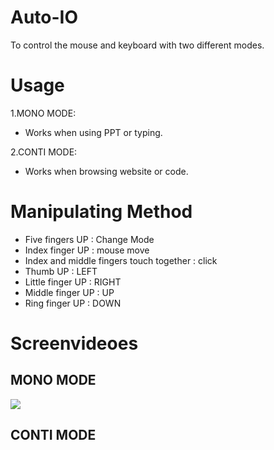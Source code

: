 # Auto-IO
To control the mouse and keyboard with two different modes.
# Usage
1.MONO MODE:
* Works when using PPT or typing.<br/>

2.CONTI MODE:
* Works when browsing website or code.
# Manipulating Method
* Five fingers UP : Change Mode
* Index finger UP : mouse move
* Index and middle fingers touch together : click
* Thumb UP : LEFT
* Little finger UP : RIGHT
* Middle finger UP : UP
* Ring finger UP : DOWN
# Screenvideoes
## MONO MODE
![](https://github.com/Appmedia06/Auto-IO/blob/master/MONO_AdobeCreativeCloudExpress.gif)
## CONTI MODE



